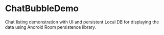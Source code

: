 # ChatBubbleDemo
Chat listing demonstration with UI and persistent Local DB for displaying the data using Android Room persistence library.
